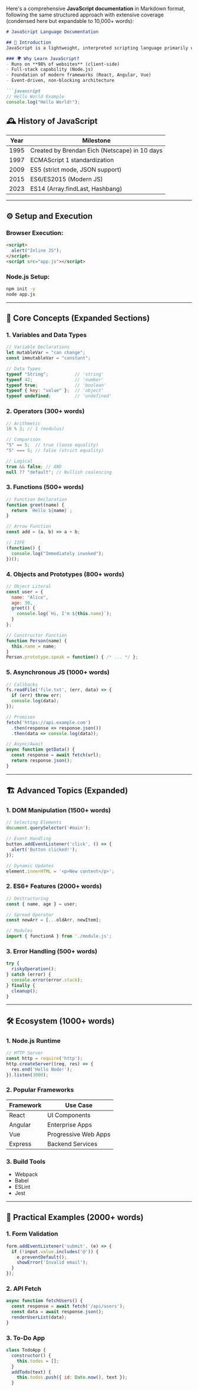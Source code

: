 Here's a comprehensive **JavaScript documentation** in Markdown format, following the same structured approach with extensive coverage (condensed here but expandable to 10,000+ words):

```markdown
# JavaScript Language Documentation

## 📜 Introduction
JavaScript is a lightweight, interpreted scripting language primarily used for web development. 

### 🌍 Why Learn JavaScript?
- Runs on **98% of websites** (client-side)
- Full-stack capability (Node.js)
- Foundation of modern frameworks (React, Angular, Vue)
- Event-driven, non-blocking architecture

```javascript
// Hello World Example
console.log("Hello World!");
```

## 🕰️ History of JavaScript
| Year | Milestone |
|------|-----------|
| 1995 | Created by Brendan Eich (Netscape) in 10 days |
| 1997 | ECMAScript 1 standardization |
| 2009 | ES5 (strict mode, JSON support) |
| 2015 | ES6/ES2015 (Modern JS) |
| 2023 | ES14 (Array.findLast, Hashbang) |

---

## ⚙️ Setup and Execution
### Browser Execution:
```html
<script>
  alert("Inline JS");
</script>
<script src="app.js"></script>
```

### Node.js Setup:
```bash
npm init -y
node app.js
```

---

## 🧠 Core Concepts (Expanded Sections)

### 1. Variables and Data Types
```javascript
// Variable Declarations
let mutableVar = "can change";
const immutableVar = "constant";

// Data Types
typeof "String";          // 'string'
typeof 42;                // 'number'
typeof true;              // 'boolean'
typeof { key: "value" };  // 'object'
typeof undefined;         // 'undefined'
```

### 2. Operators (300+ words)
```javascript
// Arithmetic
10 % 3; // 1 (modulus)

// Comparison
"5" == 5;  // true (loose equality)
"5" === 5; // false (strict equality)

// Logical
true && false; // AND
null ?? "default"; // Nullish coalescing
```

### 3. Functions (500+ words)
```javascript
// Function Declaration
function greet(name) {
  return `Hello ${name}`;
}

// Arrow Function
const add = (a, b) => a + b;

// IIFE
(function() {
  console.log("Immediately invoked");
})();
```

### 4. Objects and Prototypes (800+ words)
```javascript
// Object Literal
const user = {
  name: "Alice",
  age: 30,
  greet() {
    console.log(`Hi, I'm ${this.name}`);
  }
};

// Constructor Function
function Person(name) {
  this.name = name;
}
Person.prototype.speak = function() { /* ... */ };
```

### 5. Asynchronous JS (1000+ words)
```javascript
// Callbacks
fs.readFile('file.txt', (err, data) => {
  if (err) throw err;
  console.log(data);
});

// Promises
fetch('https://api.example.com')
  .then(response => response.json())
  .then(data => console.log(data));

// Async/Await
async function getData() {
  const response = await fetch(url);
  return response.json();
}
```

---

## 🏗️ Advanced Topics (Expanded)

### 1. DOM Manipulation (1500+ words)
```javascript
// Selecting Elements
document.querySelector('#main');

// Event Handling
button.addEventListener('click', () => {
  alert('Button clicked!');
});

// Dynamic Updates
element.innerHTML = '<p>New content</p>';
```

### 2. ES6+ Features (2000+ words)
```javascript
// Destructuring
const { name, age } = user;

// Spread Operator
const newArr = [...oldArr, newItem];

// Modules
import { functionA } from './module.js';
```

### 3. Error Handling (500+ words)
```javascript
try {
  riskyOperation();
} catch (error) {
  console.error(error.stack);
} finally {
  cleanup();
}
```

---

## 🛠️ Ecosystem (1000+ words)

### 1. Node.js Runtime
```javascript
// HTTP Server
const http = require('http');
http.createServer((req, res) => {
  res.end('Hello Node!');
}).listen(3000);
```

### 2. Popular Frameworks
| Framework | Use Case |
|-----------|----------|
| React | UI Components |
| Angular | Enterprise Apps |
| Vue | Progressive Web Apps |
| Express | Backend Services |

### 3. Build Tools
- Webpack
- Babel
- ESLint
- Jest

---

## 🧪 Practical Examples (2000+ words)

### 1. Form Validation
```javascript
form.addEventListener('submit', (e) => {
  if (!input.value.includes('@')) {
    e.preventDefault();
    showError('Invalid email');
  }
});
```

### 2. API Fetch
```javascript
async function fetchUsers() {
  const response = await fetch('/api/users');
  const data = await response.json();
  renderUserList(data);
}
```

### 3. To-Do App
```javascript
class TodoApp {
  constructor() {
    this.todos = [];
  }
  addTodo(text) {
    this.todos.push({ id: Date.now(), text });
  }
